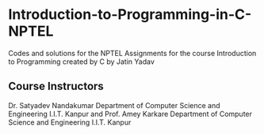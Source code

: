 # Introduction-to-Programming-in-C-NPTEL
Codes and solutions for the NPTEL Assignments for the course Introduction to Programming created by C by Jatin Yadav
## Course Instructors
Dr. Satyadev Nandakumar Department of Computer Science and Engineering I.I.T. Kanpur and 
Prof. Amey Karkare Department of Computer Science and Engineering I.I.T. Kanpur

